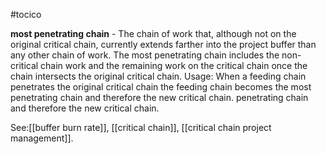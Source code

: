 #tocico

<b>most penetrating chain</b> - The chain of work that, although not on the original critical chain, currently extends farther into the project buffer than any other chain of work. The most penetrating chain includes the non-critical chain work and the remaining work on the critical chain once the chain intersects the original critical chain. 
Usage: When a feeding chain penetrates the original critical chain the feeding chain becomes the most penetrating chain and therefore the new critical chain. penetrating chain and therefore the new critical chain. 



See:[[buffer burn rate]], [[critical chain]], [[critical chain project management]].

